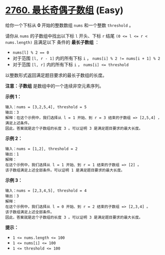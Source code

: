 # [2760. 最长奇偶子数组][link] (Easy)

[link]: https://leetcode.cn/problems/longest-even-odd-subarray-with-threshold/

给你一个下标从 **0** 开始的整数数组 `nums` 和一个整数 `threshold` 。

请你从 `nums` 的子数组中找出以下标 `l` 开头、下标 `r` 结尾 `(0 <= l <= r < nums.length)` 且满足以下
条件的 **最长子数组** ：

- `nums[l] % 2 == 0`
- 对于范围 `[l, r - 1]` 内的所有下标 `i` ， `nums[i] % 2 != nums[i + 1] % 2`
- 对于范围 `[l, r]` 内的所有下标 `i` ， `nums[i] <= threshold`

以整数形式返回满足题目要求的最长子数组的长度。

**注意：子数组** 是数组中的一个连续非空元素序列。

**示例 1：**

```
输入：nums = [3,2,5,4], threshold = 5
输出：3
解释：在这个示例中，我们选择从 l = 1 开始、到 r = 3 结束的子数组 => [2,5,4] ，满足上述条件。
因此，答案就是这个子数组的长度 3 。可以证明 3 是满足题目要求的最大长度。
```

**示例 2：**

```
输入：nums = [1,2], threshold = 2
输出：1
解释：
在这个示例中，我们选择从 l = 1 开始、到 r = 1 结束的子数组 => [2] 。
该子数组满足上述全部条件。可以证明 1 是满足题目要求的最大长度。
```

**示例 3：**

```
输入：nums = [2,3,4,5], threshold = 4
输出：3
解释：
在这个示例中，我们选择从 l = 0 开始、到 r = 2 结束的子数组 => [2,3,4] 。
该子数组满足上述全部条件。
因此，答案就是这个子数组的长度 3 。可以证明 3 是满足题目要求的最大长度。
```

**提示：**

- `1 <= nums.length <= 100 `
- `1 <= nums[i] <= 100 `
- `1 <= threshold <= 100`
